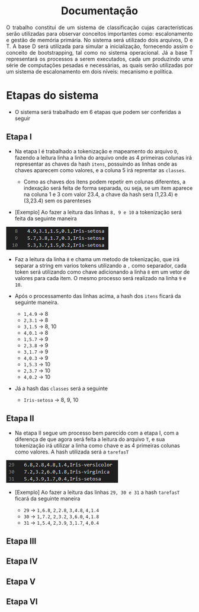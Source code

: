 <h1 align="center">Documentação</h1>

<p align="justify">
	O trabalho constitui de um sistema de classificação cujas características serão utilizadas para observar conceitos importantes como: escalonamento e gestão de memória primária. No sistema será utilizado dois arquivos, D e T. A base D será utilizada para simular a inicialização, fornecendo assim o conceito de bootstrapping, tal como no sistema operacional. Já a base T representará os processos a serem executados, cada um produzindo uma série de computações pesadas e necessárias, as quais serão utilizadas por um sistema de escalonamento em dois níveis: mecanismo e política.
</p>

# Etapas do sistema

- O sistema será trabalhado em 6 etapas que podem ser conferidas a seguir

## Etapa I

- Na etapa I é trabalhado a tokenização e mapeamento do arquivo `D`, fazendo a leitura linha a linha do arquivo onde as 4 primeiras colunas irá representar as chaves da hash `itens`, possuindo as linhas onde as chaves aparecem como valores, e a coluna 5 irá reprentar as `classes`.

  - Como as chaves dos itens podem repetir em colunas diferentes, a indexação será feita de forma separada, ou seja, se um item aparece na coluna 1 e 3 com valor 23.4, a chave da hash sera (1,23.4) e (3,23.4) sem os parenteses

- [Exemplo] Ao fazer a leitura das linhas `8, 9 e 10` a tokenização será feita da seguinte maneira

![Scrennshot](src/files/imgs/linhasD.png)

- Faz a leitura da linha `8` e chama um metodo de tokenização, que irá separar a string em varios tokens utilizando a `,` como separador, cada token será utilizando como chave adicionando a linha `8` em um vetor de valores para cada item. O mesmo processo será realizado na linha `9` e `10`.

- Após o processamento das linhas acima, a hash dos `itens` ficará da seguinte maneira.

  - `1,4.9` -> 8
  - `2,3.1` -> 8
  - `3,1.5` -> 8, 10
  - `4,0.1` -> 8
  - `1,5.7` -> 9
  - `2,3.8` -> 9
  - `3,1.7` -> 9
  - `4,0.3` -> 9
  - `1,5.3` -> 10
  - `2,3.7` -> 10
  - `4,0.2` -> 10

- Já a hash das `classes` será a seguinte
  - `Iris-setosa` -> 8, 9, 10

## Etapa II

- Na etapa II segue um processo bem parecido com a etapa I, com a diferença de que agora será feita a leitura do arquivo `T`, e sua tokenização irá utilizar a linha como chave e as 4 primeiras colunas como valores. A hash utilizada será a `tarefasT`

![Scrennshot](src/files/imgs/linhasT.png)

- [Exemplo] Ao fazer a leitura das linhas `29, 30 e 31` a hash `tarefasT` ficará da seguinte maneira

  - `29` -> `1,6.8`, `2,2.8`, `3,4.8`, `4,1.4`
  - `30` -> `1,7.2`, `2,3.2`, `3,6.0`, `4,1.8`
  - `31` -> `1,5.4`, `2,3.9`, `3,1.7`, `4,0.4`

## Etapa III

## Etapa IV

## Etapa V

## Etapa VI
